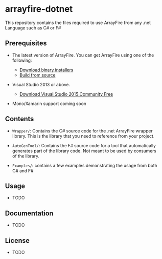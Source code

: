 arrayfire-dotnet
==============

This repository contains the files required to use ArrayFire from any .net Language such as C# or F#

Prerequisites
---------------

- The latest version of ArrayFire. You can get ArrayFire using one of the following:
    - [Download binary installers](http://www.arrayfire.com/download)
    - [Build from source](https://github.com/arrayfire/arrayfire)

- Visual Studio 2013 or above.
    - [Download Visual Studio 2015 Community Free](https://www.visualstudio.com/en-us/downloads/download-visual-studio-vs.aspx)

- Mono/Xamarin support coming soon

Contents
---------------

- `Wrapper/`: Contains the C# source code for the .net ArrayFire wrapper library. This is the library that you need to reference from your project.

- `AutoGenTool/`: Contains the F# source code for a tool that automatically generates part of the library code. Not meant to be used by consumers of the library.

- `Examples/`: contains a few examples demonstrating the usage from both C# and F#

Usage
----------------

- TODO

Documentation
---------------
- TODO

License
---------------
- TODO
